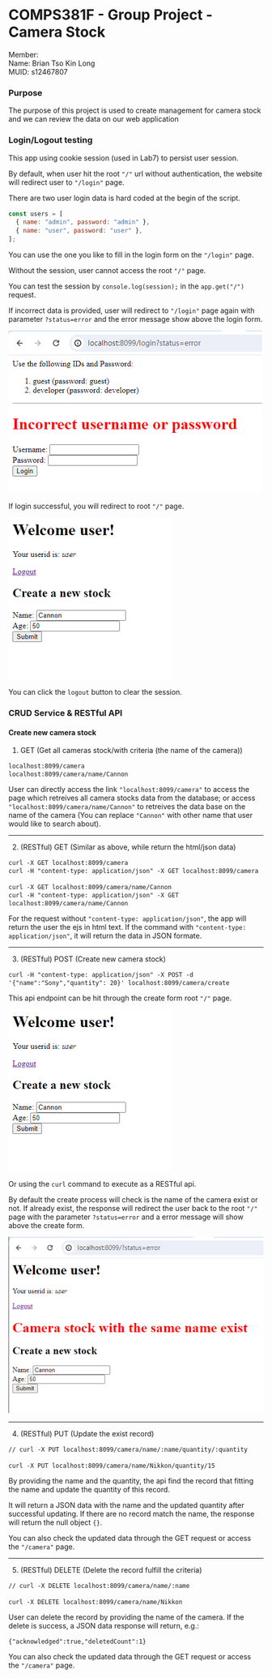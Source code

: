 # COMPS381F - Group Project - Camera Stock

Member:  
Name: Brian Tso Kin Long  
MUID: s12467807

### Purpose

The purpose of this project is used to create management for camera stock and we can review the data on our web application

### Login/Logout testing

This app using cookie session (used in Lab7) to persist user session.

By default, when user hit the root `"/"` url without authentication, the website will redirect user to `"/login"` page.

There are two user login data is hard coded at the begin of the script.

```js
const users = [
  { name: "admin", password: "admin" },
  { name: "user", password: "user" },
];
```

You can use the one you like to fill in the login form on the `"/login"` page.

Without the session, user cannot access the root `"/"` page.

You can test the session by `console.log(session);` in the `app.get("/")` request.

If incorrect data is provided, user will redirect to `"/login"` page again with parameter `?status=error` and the error message show above the login form.

![Alt text](images/image-1.png)

If login successful, you will redirect to root `"/"` page.

![Alt text](images/image.png)

You can click the `logout` button to clear the session.

### CRUD Service & RESTful API

#### Create new camera stock

1. GET (Get all cameras stock/with criteria (the name of the camera))

```
localhost:8099/camera
localhost:8099/camera/name/Cannon
```

User can directly access the link `"localhost:8099/camera"` to access the page which retreives all camera stocks data from the database; or access `"localhost:8099/camera/name/Cannon"` to retreives the data base on the name of the camera (You can replace `"Cannon"` with other name that user would like to search about).

---

2. (RESTful) GET (Similar as above, while return the html/json data)

```
curl -X GET localhost:8099/camera
curl -H "content-type: application/json" -X GET localhost:8099/camera

curl -X GET localhost:8099/camera/name/Cannon
curl -H "content-type: application/json" -X GET localhost:8099/camera/name/Cannon
```

For the request without `"content-type: application/json"`, the app will return the user the ejs in html text. If the command with `"content-type: application/json"`, it will return the data in JSON formate.

---

3. (RESTful) POST (Create new camera stock)

```
curl -H "content-type: application/json" -X POST -d '{"name":"Sony","quantity": 20}' localhost:8099/camera/create
```

This api endpoint can be hit through the create form root `"/"` page.

![Alt text](images/image.png)

Or using the `curl` command to execute as a RESTful api.

By default the create process will check is the name of the camera exist or not. If already exist, the response will redirect the user back to the root `"/"` page with the parameter `?status=error` and a error message will show above the create form.

![Alt text](images/image-2.png)

---

4. (RESTful) PUT (Update the exist record)

```
// curl -X PUT localhost:8099/camera/name/:name/quantity/:quantity

curl -X PUT localhost:8099/camera/name/Nikkon/quantity/15
```

By providing the name and the quantity, the api find the record that fitting the name and update the quantity of this record.

It will return a JSON data with the name and the updated quantity after successful updating. If there are no record match the name, the response will return the null object `{}`.

You can also check the updated data through the GET request or access the `"/camera"` page.

---

5. (RESTful) DELETE (Delete the record fulfill the criteria)

```
// curl -X DELETE localhost:8099/camera/name/:name

curl -X DELETE localhost:8099/camera/name/Nikkon
```

User can delete the record by providing the name of the camera. If the delete is success, a JSON data response will return, e.g.:

```
{"acknowledged":true,"deletedCount":1}
```

You can also check the updated data through the GET request or access the `"/camera"` page.

